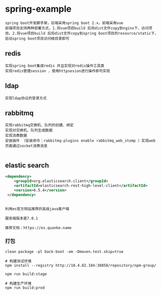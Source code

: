 # spring-example
```text
spring boot开发脚手架，后端采用spring boot 2.x，前端采用vue
前端项目支持两种部署方式，1.将vue项目build 后将dist文件copy到nginx下，访问项目。2.将vue项目build 后将dist文件copy到spring boot项目的resource/static下，启动spring boot项目访问根目录即可

```


## redis
```text
实现spring boot集成redis 并且实现对redis操作工具类
实现redis管理session ，使用httpsesion进行操作即可实现

```

## ldap
```text
实现ldap协议的登录方式
```

## rabbitmq
```text
实现rabbitmq交换机、队列的创建、绑定
实现对交换机、队列生成数据
实现消费数据
安装插件 （安装命令：rabbitmq-plugins enable rabbitmq_web_stomp ）实现web 页面通过socket消费消息


```


## elastic search 
```xml
<dependency>
    <groupId>org.elasticsearch.client</groupId>
    <artifactId>elasticsearch-rest-high-level-client</artifactId>
    <version>6.5.4</version>
 </dependency>
 
```

```text
利用es官方网站推荐的高级java客户端

服务端版本是7.0.1

推荐文档：https://es.quanke.name

```

### 打包
```text
clean package -pl back-boot -am -Dmaven.test.skip=true

# 构建测试环境
npm install --registry http://10.4.82.184:30850/repository/npm-group/ 

npm run build:stage

# 构建生产环境
npm run build:prod
```
